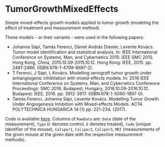 # TumorGrowthMixedEffects
Simple mixed-effects growth models applied to tumor growth (modeling the effect of treatment and
measurement method).

These models - or their variants - were used in the following papers:
* Johanna Sápi, Tamás Ferenci, Dániel András Drexler, Levente Kovács. Tumor model identification
and statistical analysis. In: IEEE International Conference on Systems, Man, and Cybernetics 2015:
IEEE SMC 2015. Hong Kong, China, 2015.10.09-2015.10.12. Hong Kong: IEEE, 2015. pp. 2481-2486.
(ISBN:978-1-4799-8697-2).
* T Ferenci, J Sápi, L Kovács. Modelling xenograft tumor growth under antiangiogenic inhibitation
with mixed-effects models. In: 2016 IEEE International Conference on Systems, Man, and Cybernetics
Conference Proceedings: SMC 2016. Budapest, Hungary, 2016.10.09-2016.10.12. Budapest: IEEE, 2016.
pp. 3912-3917. (ISBN:978-1-5090-1897-0).
* Tamás Ferenci, Johanna Sápi, Levente Kovács. Modelling Tumor Growth Under Angiogenesis Inhibition
with Mixed-effects Models. ACTA POLYTECHNICA HUNGARICA 14:(1) pp. 221-234. (2017).

Code is available [here](https://github.com/tamas-ferenci/TumorGrowthMixedEffects/blob/master/TumorGrowthMixedEffects.R).
Columns of `RawData` are: `Date` (date of the measurement), `Type` (`C` denotes control, `E` denotes
treated), `Code` (unique identifier of the mouse), `Caliper1`, `Caliper2`, `Caliper3`, `MRI`
(measurements of the given mouse at the given date with the respective measurement methods).